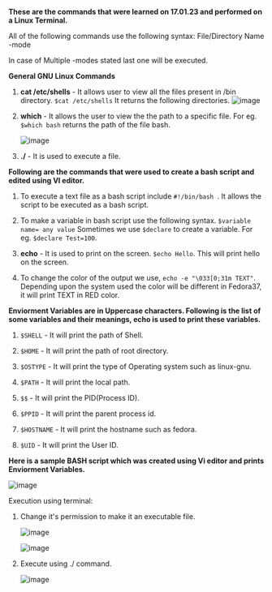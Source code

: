 <b>These are the commands that were learned on 17.01.23 and performed on a Linux Terminal.</b>

All of the following commands use the following syntax: <command name> File/Directory Name -mode 

In case of Multiple -modes stated last one will be executed.

<b>General GNU Linux Commands</b>

1. <b>cat /etc/shells</b> - It allows user to view all the files present in /bin directory.
    ``` $cat /etc/shells ```
      It returns the following directories.
      ![image](https://user-images.githubusercontent.com/113343003/213875486-d12153f9-4622-41f2-9c89-b3b6064344a3.png)


2. <b>which</b> - It allows the user to view the the path to a specific file. 
    For eg.
    ``` $which bash ``` returns the path of the file bash.
        
     ![image](https://user-images.githubusercontent.com/113343003/213875939-8a555be3-32fa-4221-a199-de9659e0d2c0.png)

3. <b>./</b> - It is used to execute a file.

 
 <b>  Following are the commands that were used to create a bash script and edited using VI editor. </b>


1. To execute a text file as a bash script include ```#!/bin/bash ```. It allows the script to be executed as a bash script.



2. To make a variable in bash script use the following syntax.
    ``` $variable name= any value ```
    Sometimes we use ```$declare``` to create a variable.
    For eg. ``` $declare Test=100 ```.



3. <b>echo</b> - It is used to print on the screen.
    ``` $echo Hello ```. This will print hello on the screen.



4. To change the color of the output we use, ``` echo -e "\033[0;31m TEXT" ```. 
    Depending upon the system used the color will be different in Fedora37, it will print TEXT in RED color.

    


<b>Enviorment Variables are in Uppercase characters. Following is the list of some variables and their meanings, echo is used to print these variables.</b>


1. ```$SHELL``` - It will print the path of Shell.


2. ```$HOME``` - It will print the path of root directory. 


3. ```$OSTYPE``` - It will print the type of Operating system such as linux-gnu.


4. ```$PATH``` - It will print the local path.


5. ```$$``` - It will print the PID(Process ID).



6. ```$PPID``` - It will print the parent process id.


7. ```$HOSTNAME``` - It will print the hostname such as fedora.



8. ```$UID``` - It will print the User ID. 

<b> Here is a sample BASH script which was created using Vi editor and prints Enviorment Variables.</b>

![image](https://user-images.githubusercontent.com/113343003/213904560-4bc99d48-7dd9-48cf-b4e7-0caa996bd46f.png)

Execution using terminal:
1. Change it's permission to make it an executable file.
    
    ![image](https://user-images.githubusercontent.com/113343003/213904596-76ae40ad-e34b-4225-af40-bedec31fa290.png)
    
    ![image](https://user-images.githubusercontent.com/113343003/213904637-6d09c536-8ff2-41e4-b26b-96aecffd4fcf.png)


3. Execute using ./ command.
    
    ![image](https://user-images.githubusercontent.com/113343003/213904649-c9bfc854-41a0-4464-8cf1-9f3419770bb5.png)

    
    


